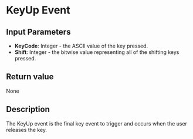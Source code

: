 # KeyUp Event #
## Input Parameters ##
- **KeyCode**: Integer - the ASCII value of the key pressed.
- **Shift**: Integer - the bitwise value representing all of the shifting keys pressed.
## Return value ##
None
## Description ##
The KeyUp event is the final key event to trigger and occurs when the user releases the key.
